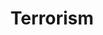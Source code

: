 ---
title: Terrorism
layout: revealjs-talkabout
quantity: 4
script: 
- "&nbsp;"
- Why do people use terror?
- What should be done to prevent terrorism?
- Have you been a victim of terrorism?
- Are you afraid of traveling because of terrorist activities?
- Why do you think discrimination exists?
- What should be done to stop discrimination?
---
